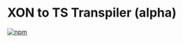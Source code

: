 # XON to TS Transpiler (alpha)

[![npm](https://img.shields.io/npm/v/@xon/translator-ts)](https://www.npmjs.com/package/@xon/translator-ts)
